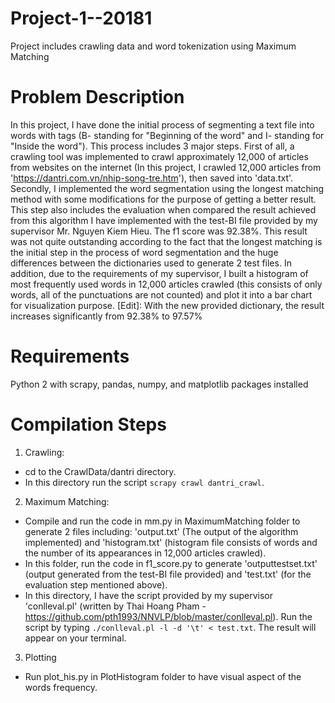 # Project-1--20181
Project includes crawling data and word tokenization using Maximum Matching

# Problem Description

In this project, I have done the initial process of segmenting a text file into words with tags (B- standing for "Beginning of the word" and I- standing for "Inside the word"). This process includes 3 major steps. First of all, a crawling tool was implemented to crawl approximately 12,000 of articles from websites on the internet (In this project, I crawled 12,000 articles from 'https://dantri.com.vn/nhip-song-tre.htm'), then saved into 'data.txt'. Secondly, I implemented the word segmentation using the longest matching method with some modifications for the purpose of getting a better result. This step also includes the evaluation when compared the result achieved from this algorithm I have implemented with the test-BI file provided by my supervisor Mr. Nguyen Kiem Hieu. The f1 score was 92.38%. This result was not quite outstanding according to the fact that the longest matching is the initial step in the process of word segmentation and the huge differences between the dictionaries used to generate 2 test files. In addition, due to the requirements of my supervisor, I built a histogram of most frequently used words in 12,000 articles crawled (this consists of only words, all of the punctuations are not counted) and plot it into a bar chart for visualization purpose.
[Edit]: With the new provided dictionary, the result increases significantly from 92.38% to 97.57%

# Requirements
Python 2 with scrapy, pandas, numpy, and matplotlib packages installed

# Compilation Steps
1) Crawling:
- cd to the CrawlData/dantri directory.
- In this directory run the script `scrapy crawl dantri_crawl`.
2) Maximum Matching:
- Compile and run the code in mm.py in MaximumMatching folder to generate 2 files including: 'output.txt' (The output of the algorithm implemented) and 'histogram.txt' (histogram file consists of words and the number of its appearances in 12,000 articles crawled).
- In this folder, run the code in f1_score.py to generate 'outputtestset.txt' (output generated from the test-BI file provided) and 'test.txt' (for the evaluation step mentioned above).
- In this directory, I have the script provided by my supervisor 'conlleval.pl' (written by Thai Hoang Pham - https://github.com/pth1993/NNVLP/blob/master/conlleval.pl). Run the script by typing `./conlleval.pl -l -d '\t' < test.txt`. The result will appear on your terminal.
3) Plotting
- Run plot_his.py in PlotHistogram folder to have visual aspect of the words frequency.  

